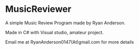 # MusicReviewer
A simple Music Review Program made by Ryan Anderson.

Made in C# with Visual studio, amateur project. 

Email me at RyanAnderson0147(At)gmail.com for more details

